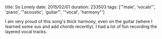 title: So Lonely
date: 2015/02/01
duration: 233503
tags: ['"male', 'vocals"', 'piano', '"acoustic', 'guitar"', '"vocal', 'harmony"']

I am very proud of this song's thick harmony, even on the guitar (where I learned some sus and add chords recently). I had a lot of fun recording the layered vocal tracks.
